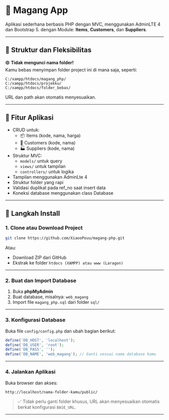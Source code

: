 # 🧾 Magang App

Aplikasi sederhana berbasis PHP dengan MVC, menggunakan AdminLTE 4 dan Bootstrap 5. dengan Module: **Items**, **Customers**, dan **Suppliers**.

---

## 📁 Struktur dan Fleksibilitas

🟢 **Tidak mengunci nama folder!**  
Kamu bebas menyimpan folder project ini di mana saja, seperti:

```
C:/xampp/htdocs/magang_php/
C:/xampp/htdocs/projekku/
C:/xampp/htdocs/folder_bebas/
```

URL dan path akan otomatis menyesuaikan.

---

## 🔧 Fitur Aplikasi
- CRUD untuk:
  - 📦 Items (kode, nama, harga)
  - 👤 Customers (kode, nama)
  - 🏭 Suppliers (kode, nama)
- Struktur MVC:
  - `models/` untuk query
  - `views/` untuk tampilan
  - `controllers/` untuk logika
- Tampilan menggunakan AdminLte 4
- Struktur folder yang rapi
- Validasi duplikat pada ref_no saat insert data
- Koneksi database menggunakan class Database

---

## 🚀 Langkah Install

### 1. Clone atau Download Project
``` bash
git clone https://github.com/XiaooPouu/magang-php.git
```

Atau:

- Download ZIP dari GitHub
- Ekstrak ke folder `htdocs (XAMPP) atau www (Laragon)`

---

### 2. Buat dan Import Database

1. Buka **phpMyAdmin**
2. Buat database, misalnya: `web_magang`
3. Import file `magang_php.sql` dari folder `sql/`

---

### 3. Konfigurasi Database

Buka file `config/config.php` dan ubah bagian berikut:

```php
define('DB_HOST', 'localhost');
define('DB_USER', 'root');
define('DB_PASS', ''); 
define('DB_NAME', 'web_magang'); // Ganti sesuai nama database kamu
```

---

### 4. Jalankan Aplikasi

Buka browser dan akses:

```
http://localhost/nama-folder-kamu/public/
```

> ✅ Tidak perlu ganti folder khusus, URL akan menyesuaikan otomatis berkat konfigurasi `BASE_URL`.

---